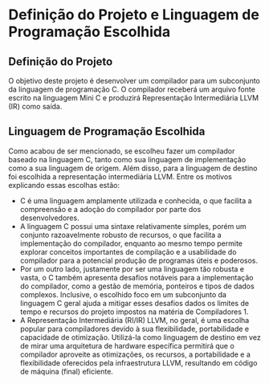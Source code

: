 # Definição do Projeto e Linguagem de Programação Escolhida

## Definição do Projeto

O objetivo deste projeto é desenvolver um compilador para um subconjunto da linguagem de programação C. O compilador receberá um arquivo fonte escrito na linguagem Mini C e produzirá Representação Intermediária LLVM (IR) como saída.

## Linguagem de Programação Escolhida

Como acabou de ser mencionado, se escolheu fazer um compilador baseado na linguagem C, tanto como sua linguagem de implementação como a sua linguagem de origem. Além disso, para a linguagem de destino foi escolhida a representação intermediária LLVM.
Entre os motivos explicando essas escolhas estão:
* C é uma linguagem amplamente utilizada e conhecida, o que facilita a compreensão e a adoção do compilador por parte dos desenvolvedores.
* A linguagem C possui uma sintaxe relativamente simples, porém um conjunto razoavelmente robusto de recursos, o que facilita a implementação do compilador, enquanto ao mesmo tempo permite explorar conceitos importantes de compilação e a usabilidade do compilador para a potencial produção de programas úteis e poderosos.
* Por um outro lado, justamente por ser uma linguagem tão robusta e vasta, o C também apresenta desafios notáveis para a implementação do compilador, como a gestão de memória, ponteiros e tipos de dados complexos. Inclusive, o escolhido foco em um subconjunto da linguagem C geral ajuda a mitigar esses desafios dados os limites de tempo e recursos do projeto impostos na matéria de Compiladores 1.
* A Representação Intermediária (RI/IR) LLVM, no geral, é uma escolha popular para compiladores devido à sua flexibilidade, portabilidade e capacidade de otimização. Utilizá-la como linguagem de destino em vez de mirar uma arquitetura de hardware específica permitirá que o compilador aproveite as otimizações, os recursos, a portabilidade e a flexibilidade oferecidos pela infraestrutura LLVM, resultando em código de máquina (final) eficiente.
